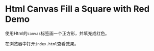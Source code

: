 Html Canvas Fill a Square with Red Demo
=======================================

使用Html的`canvas`标签画一个正方形，并填充成红色。

在浏览器中打开`index.html`查看效果。